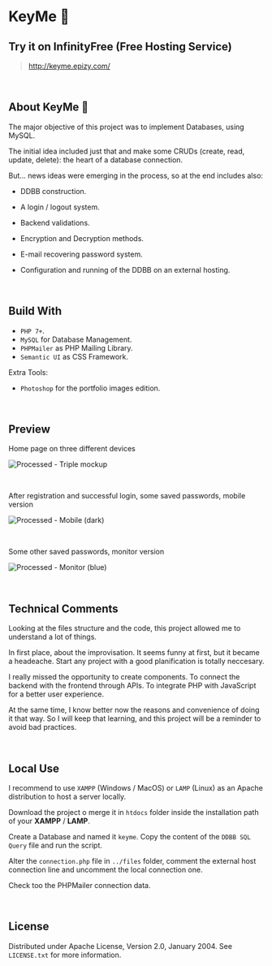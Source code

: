 # KeyMe 🔐

## Try it on InfinityFree (Free Hosting Service)

> http://keyme.epizy.com/

<br>



## About KeyMe 🔐

The major objective of this project was to implement Databases, using MySQL.

The initial idea included just that and make some CRUDs (create, read, update, delete): the heart of a database connection.

But... news ideas were emerging in the process, so at the end includes also:

- DDBB construction.

- A login / logout system.

- Backend validations.

- Encryption and Decryption methods.

- E-mail recovering password system.

- Configuration and running of the DDBB on an external hosting.

<br>



## Build With

- `PHP 7+`.
- `MySQL` for Database Management.
- `PHPMailer` as PHP Mailing Library.
- `Semantic UI` as CSS Framework.

Extra Tools:
- `Photoshop` for the portfolio images edition.

<br>


## Preview

Home page on three different devices

![Processed - Triple mockup](https://user-images.githubusercontent.com/91569646/152273424-b7314145-ebbc-41cb-96cf-4f7c3726d3d5.jpg)

<br>

After registration and successful login, some saved passwords, mobile version

![Processed - Mobile (dark)](https://user-images.githubusercontent.com/91569646/152273433-4c735799-a64c-48df-afc9-872a33e5763e.jpg)

<br>

Some other saved passwords, monitor version

![Processed - Monitor (blue)](https://user-images.githubusercontent.com/91569646/152273418-2e3d7539-5c0a-46e8-9ce8-27e9327e4b44.jpg)

<br>


## Technical Comments

Looking at the files structure and the code, this project allowed me to understand a lot of things.

In first place, about the improvisation. It seems funny at first, but it became a headeache. Start any project with a good planification is totally neccesary.

I really missed the opportunity to create components. To connect the backend with the frontend through APIs. To integrate PHP with JavaScript for a better user experience.

At the same time, I know better now the reasons and convenience of doing it that way. So I will keep that learning, and this project will be a reminder to avoid bad practices.

<br>



## Local Use


I recommend to use `XAMPP` (Windows / MacOS) or `LAMP` (Linux) as an Apache distribution to host a server locally.

Download the project o merge it in `htdocs` folder inside the installation path of your **XAMPP** / **LAMP**.

Create a Database and named it `keyme`. Copy the content of the  `DDBB SQL Query` file and run the script.

Alter the `connection.php` file in `../files` folder, comment the external host connection line and uncomment the local connection one.

Check too the PHPMailer connection data.


<br>



## License

Distributed under Apache License, Version 2.0, January 2004. See `LICENSE.txt` for more information.
